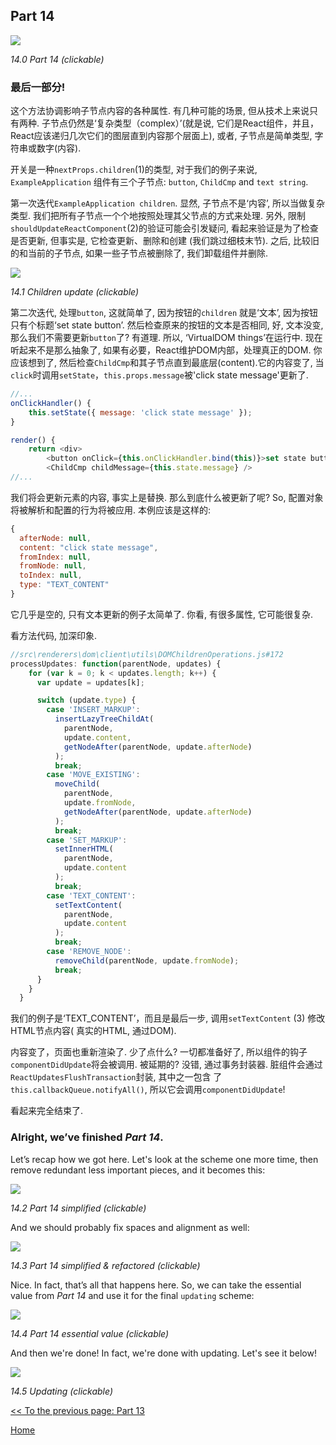 ## Part 14

[![](https://rawgit.com/Bogdan-Lyashenko/Under-the-hood-ReactJS/master/stack/images/14/part-14.svg)](https://rawgit.com/Bogdan-Lyashenko/Under-the-hood-ReactJS/master/stack/images/14/part-14.svg)

<em>14.0 Part 14 (clickable)</em>

### 最后一部分!

这个方法协调影响子节点内容的各种属性. 有几种可能的场景, 但从技术上来说只有两种. 子节点仍然是‘复杂类型（complex）’(就是说, 它们是React组件，并且，React应该递归几次它们的图层直到内容那个层面上), 或者, 子节点是简单类型, 字符串或数字(内容).

开关是一种`nextProps.children`(1)的类型, 对于我们的例子来说, `ExampleApplication` 组件有三个子节点: `button`, `ChildCmp` and `text string`.

第一次迭代`ExampleApplication children`. 显然, 子节点不是‘内容’, 所以当做复杂类型. 我们把所有子节点一个个地按照处理其父节点的方式来处理. 另外, 限制`shouldUpdateReactComponent`(2)的验证可能会引发疑问, 看起来验证是为了检查是否更新, 但事实是, 它检查更新、删除和创建 (我们跳过细枝末节). 之后, 比较旧的和当前的子节点, 如果一些子节点被删除了, 我们卸载组件并删除.

[![](https://rawgit.com/Bogdan-Lyashenko/Under-the-hood-ReactJS/master/stack/images/14/children-update.svg)](https://rawgit.com/Bogdan-Lyashenko/Under-the-hood-ReactJS/master/stack/images/14/children-update.svg)

<em>14.1 Children update (clickable)</em>

第二次迭代, 处理`button`, 这就简单了, 因为按钮的`children` 就是‘文本’, 因为按钮只有个标题‘set state button’. 然后检查原来的按钮的文本是否相同, 好, 文本没变, 那么我们不需要更新`button`了? 有道理. 所以, ‘VirtualDOM things’在运行中. 现在听起来不是那么抽象了, 如果有必要，React维护DOM内部，处理真正的DOM. 
你应该想到了, 然后检查`ChildCmp`和其子节点直到最底层(content).它的内容变了, 当`click`时调用`setState`，`this.props.message`被'click state message'更新了.

```javascript
//...
onClickHandler() {
	this.setState({ message: 'click state message' });
}

render() {
    return <div>
		<button onClick={this.onClickHandler.bind(this)}>set state button</button>
		<ChildCmp childMessage={this.state.message} />
//...

```

我们将会更新元素的内容, 事实上是替换. 那么到底什么被更新了呢? So, 配置对象将被解析和配置的行为将被应用. 本例应该是这样的:

```javascript
{
  afterNode: null,
  content: "click state message",
  fromIndex: null,
  fromNode: null,
  toIndex: null,
  type: "TEXT_CONTENT"
}
```
它几乎是空的, 只有文本更新的例子太简单了. 你看, 有很多属性, 它可能很复杂.

看方法代码, 加深印象.

```javascript
//src\renderers\dom\client\utils\DOMChildrenOperations.js#172
processUpdates: function(parentNode, updates) {
    for (var k = 0; k < updates.length; k++) {
      var update = updates[k];

      switch (update.type) {
        case 'INSERT_MARKUP':
          insertLazyTreeChildAt(
            parentNode,
            update.content,
            getNodeAfter(parentNode, update.afterNode)
          );
          break;
        case 'MOVE_EXISTING':
          moveChild(
            parentNode,
            update.fromNode,
            getNodeAfter(parentNode, update.afterNode)
          );
          break;
        case 'SET_MARKUP':
          setInnerHTML(
            parentNode,
            update.content
          );
          break;
        case 'TEXT_CONTENT':
          setTextContent(
            parentNode,
            update.content
          );
          break;
        case 'REMOVE_NODE':
          removeChild(parentNode, update.fromNode);
          break;
      }
    }
  }
```

我们的例子是‘TEXT_CONTENT’，而且是最后一步, 调用`setTextContent` (3) 修改HTML节点内容( 真实的HTML, 通过DOM).

内容变了，页面也重新渲染了. 少了点什么? 一切都准备好了, 所以组件的钩子`componentDidUpdate`将会被调用. 被延期的? 没错, 通过事务封装器. 脏组件会通过`ReactUpdatesFlushTransaction`封装, 其中之一包含 了`this.callbackQueue.notifyAll()`, 所以它会调用`componentDidUpdate`!

看起来完全结束了.

### Alright, we’ve finished *Part 14*.

Let’s recap how we got here. Let's look at the scheme one more time, then remove redundant less important pieces, and it becomes this:

[![](https://rawgit.com/Bogdan-Lyashenko/Under-the-hood-ReactJS/master/stack/images/14/part-14-A.svg)](https://rawgit.com/Bogdan-Lyashenko/Under-the-hood-ReactJS/master/stack/images/14/part-14-A.svg)

<em>14.2 Part 14 simplified (clickable)</em>

And we should probably fix spaces and alignment as well:

[![](https://rawgit.com/Bogdan-Lyashenko/Under-the-hood-ReactJS/master/stack/images/14/part-14-B.svg)](https://rawgit.com/Bogdan-Lyashenko/Under-the-hood-ReactJS/master/stack/images/14/part-14-B.svg)

<em>14.3 Part 14 simplified & refactored (clickable)</em>

Nice. In fact, that’s all that happens here. So, we can take the essential value from *Part 14* and use it for the final `updating` scheme:

[![](https://rawgit.com/Bogdan-Lyashenko/Under-the-hood-ReactJS/master/stack/images/14/part-14-C.svg)](https://rawgit.com/Bogdan-Lyashenko/Under-the-hood-ReactJS/master/stack/images/14/part-14-C.svg)

<em>14.4 Part 14 essential value (clickable)</em>

And then we're done! In fact, we're done with updating. Let's see it below!

[![](https://rawgit.com/Bogdan-Lyashenko/Under-the-hood-ReactJS/master/stack/images/14/updating-parts-C.svg)](https://rawgit.com/Bogdan-Lyashenko/Under-the-hood-ReactJS/master/stack/images/14/updating-parts-C.svg)

<em>14.5 Updating (clickable)</em>

[<< To the previous page: Part 13](./Part-13.md)


[Home](../../README.md)

